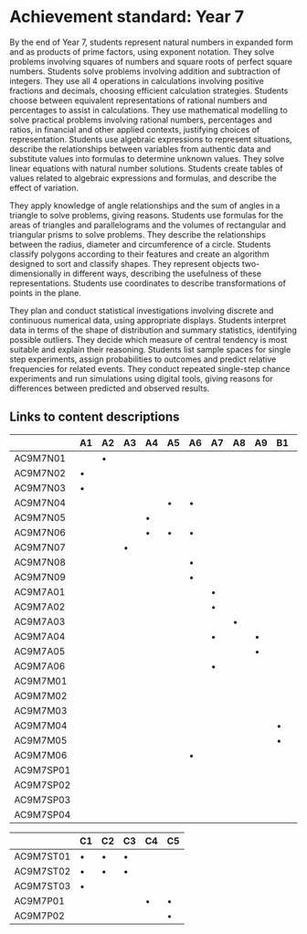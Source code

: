 # Achievement standard: Year 7

By the end of Year 7, students represent natural numbers in expanded form and as products of prime factors, using exponent notation.
They solve problems involving squares of numbers and square roots of perfect square numbers.
Students solve problems involving addition and subtraction of integers.
They use all 4 operations in calculations involving positive fractions and decimals, choosing efficient calculation strategies.
Students choose between equivalent representations of rational numbers and percentages to assist in calculations.
They use mathematical modelling to solve practical problems involving rational numbers, percentages and ratios, in financial and other applied contexts, justifying choices of representation.
Students use algebraic expressions to represent situations, describe the relationships between variables from authentic data and substitute values into formulas to determine unknown values.
They solve linear equations with natural number solutions.
Students create tables of values related to algebraic expressions and formulas, and describe the effect of variation.

They apply knowledge of angle relationships and the sum of angles in a triangle to solve problems, giving reasons.
Students use formulas for the areas of triangles and parallelograms and the volumes of rectangular and triangular prisms to solve problems.
They describe the relationships between the radius, diameter and circumference of a circle.
Students classify polygons according to their features and create an algorithm designed to sort and classify shapes.
They represent objects two-dimensionally in different ways, describing the usefulness of these representations.
Students use coordinates to describe transformations of points in the plane.

They plan and conduct statistical investigations involving discrete and continuous numerical data, using appropriate displays.
Students interpret data in terms of the shape of distribution and summary statistics, identifying possible outliers.
They decide which measure of central tendency is most suitable and explain their reasoning.
Students list sample spaces for single step experiments, assign probabilities to outcomes and predict relative frequencies for related events.
They conduct repeated single-step chance experiments and run simulations using digital tools, giving reasons for differences between predicted and observed results.

## Links to content descriptions

|           | A1 | A2 | A3 | A4 | A5 | A6 | A7 | A8 | A9 | B1 | B2 | B3 | B4 | B5 | B6 | C1 | C2 | C3 | C4 | C5 |
|-----------|----|----|----|----|----|----|----|----|----|----|----|----|----|----|----|----|----|----|----|----|
|  AC9M7N01 |    |  • |    |    |    |    |    |    |    |    |    |    |    |    |    |    |    |    |    |    |
|  AC9M7N02 |  • |    |    |    |    |    |    |    |    |    |    |    |    |    |    |    |    |    |    |    |
|  AC9M7N03 |  • |    |    |    |    |    |    |    |    |    |    |    |    |    |    |    |    |    |    |    |
|  AC9M7N04 |    |    |    |    |  • |  • |    |    |    |    |    |    |    |    |    |    |    |    |    |    |
|  AC9M7N05 |    |    |    |  • |    |    |    |    |    |    |    |    |    |    |    |    |    |    |    |    |
|  AC9M7N06 |    |    |    |  • |  • |  • |    |    |    |    |    |    |    |    |    |    |    |    |    |    |
|  AC9M7N07 |    |    |  • |    |    |    |    |    |    |    |    |    |    |    |    |    |    |    |    |    |
|  AC9M7N08 |    |    |    |    |    |  • |    |    |    |    |    |    |    |    |    |    |    |    |    |    |
|  AC9M7N09 |    |    |    |    |    |  • |    |    |    |    |    |    |    |    |    |    |    |    |    |    |
|  AC9M7A01 |    |    |    |    |    |    |  • |    |    |    |  • |    |    |    |    |    |    |    |    |    |
|  AC9M7A02 |    |    |    |    |    |    |  • |    |    |    |    |    |    |    |    |    |    |    |    |    |
|  AC9M7A03 |    |    |    |    |    |    |    |  • |    |    |    |    |    |    |    |    |    |    |    |    |
|  AC9M7A04 |    |    |    |    |    |    |  • |    |  • |    |    |    |    |    |    |    |    |    |    |    |
|  AC9M7A05 |    |    |    |    |    |    |    |    |  • |    |    |    |    |    |    |    |    |    |    |    |
|  AC9M7A06 |    |    |    |    |    |    |  • |    |    |    |    |    |    |    |    |    |    |    |    |    |
|  AC9M7M01 |    |    |    |    |    |    |    |    |    |    |  • |    |    |    |    |    |    |    |    |    |
|  AC9M7M02 |    |    |    |    |    |    |    |    |    |    |  • |    |    |    |    |    |    |    |    |    |
|  AC9M7M03 |    |    |    |    |    |    |    |    |    |    |    |  • |    |    |    |    |    |    |    |    |
|  AC9M7M04 |    |    |    |    |    |    |    |    |    |  • |    |    |    |    |    |    |    |    |    |    |
|  AC9M7M05 |    |    |    |    |    |    |    |    |    |  • |    |    |    |    |    |    |    |    |    |    |
|  AC9M7M06 |    |    |    |    |    |  • |    |    |    |    |    |    |    |    |    |    |    |    |    |    |
| AC9M7SP01 |    |    |    |    |    |    |    |    |    |    |    |    |    |  • |    |    |    |    |    |    |
| AC9M7SP02 |    |    |    |    |    |    |    |    |    |    |    |    |  • |    |    |    |    |    |    |    |
| AC9M7SP03 |    |    |    |    |    |    |    |    |    |    |    |    |    |    |  • |    |    |    |    |    |
| AC9M7SP04 |    |    |    |    |    |    |    |    |    |    |    |    |  • |    |    |    |    |    |    |    |


|           | C1 | C2 | C3 | C4 | C5 |
|-----------|----|----|----|----|----|
| AC9M7ST01 |  • |  • |  • |    |    |
| AC9M7ST02 |  • |  • |  • |    |    |
| AC9M7ST03 |  • |    |    |    |    |
|  AC9M7P01 |    |    |    |  • |  • |
|  AC9M7P02 |    |    |    |    |  • |



